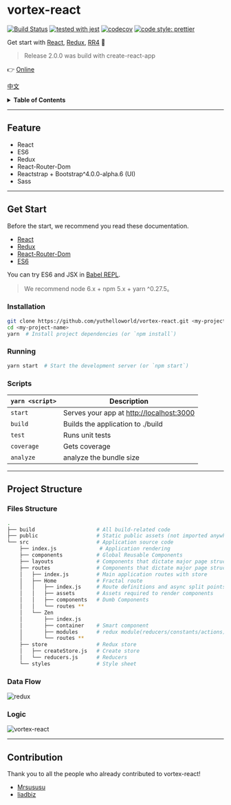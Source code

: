 # vortex-react

[![Build Status](https://travis-ci.org/YutHelloWorld/vortex-react.svg?branch=master)](https://travis-ci.org/YutHelloWorld/vortex-react)
[![tested with jest](https://img.shields.io/badge/tested_with-jest-99424f.svg)](https://github.com/facebook/jest)
[![codecov](https://codecov.io/gh/YutHelloWorld/vortex-react/branch/master/graph/badge.svg)](https://codecov.io/gh/YutHelloWorld/vortex-react)
[![code style: prettier](https://img.shields.io/badge/code_style-prettier-ff69b4.svg)](https://github.com/prettier/prettier)

Get start with [React](https://facebook.github.io/react/), [Redux](http://redux.js.org/), [RR4](https://github.com/ReactTraining/react-router/tree/master/packages/react-router-dom) 🚀

> Release 2.0.0 was build with create-react-app

👉 [Online](https://yuthelloworld.github.io/vortex-react)  

[中文](https://github.com/YutHelloWorld/vortex-react/blob/master/README-zh.md)

<details>
<summary><strong>Table of Contents</strong></summary>

* [Feature](#feature)
* [Get Start](#get-start)
  + [Installation](#installation)
  + [Running](#running)
  + [Scripts](#scripts)
* [Project Structure](#project-structure)
  + [Files Structure](#files-structure)
  + [Data Flow](#data-flow)
  + [Logic](#logic)
* [Contribution](#contribution)

</details>

---

## Feature

- React
- ES6
- Redux
- React-Router-Dom
- Reactstrap + Bootstrap\^4.0.0-alpha.6 (UI)
- Sass

---

## Get Start

Before the start, we recommend you read these documentation.

- [React](https://facebook.github.io/react/)
- [Redux](https://github.com/reactjs/redux)
- [React-Router-Dom](https://github.com/ReactTraining/react-router/tree/master/packages/react-router-dom)
- [ES6](http://babeljs.io/learn-es2015/)

You can try ES6 and JSX in [Babel REPL](http://babeljs.io/repl/).

> We recommend node 6.x + npm 5.x + yarn ^0.27.5。

### Installation

```bash
git clone https://github.com/yuthelloworld/vortex-react.git <my-project-name>
cd <my-project-name>
yarn  # Install project dependencies (or `npm install`)
```

### Running

```bash
yarn start  # Start the development server (or `npm start`)
```

### Scripts

| `yarn <script>` | Description                                        |
| --------------- | -------------------------------------------------- |
| `start`         | Serves your app at <http://localhost:3000>         |
| `build`         | Builds the application to ./build                   |
| `test`          | Runs unit tests             |
| `coverage`      | Gets coverage |
| `analyze`      | analyze the bundle size |

---

## Project Structure

### Files Structure

```bash
.
├── build                    # All build-related code
├── public                   # Static public assets (not imported anywhere in source code)
└── src                      # Application source code
    ├── index.js              # Application rendering
    ├── components           # Global Reusable Components
    ├── layouts              # Components that dictate major page structure
    ├── routes               # Components that dictate major page structure
    │   ├── index.js         # Main application routes with store
    │   ├── Home             # Fractal route
    │   │   ├── index.js     # Route definitions and async split points
    │   │   ├── assets       # Assets required to render components
    │   │   ├── components   # Dumb Components
    │   │   └── routes **
    │   └── Zen
    │       ├── index.js
    │       ├── container    # Smart component
    │       ├── modules      # redux module(reducers/constants/actions)
    │       └── routes **
    ├── store                # Redux store
    │   ├── createStore.js   # Create store
    │   └── reducers.js      # Reducers
    └── styles               # Style sheet
```

### Data Flow

![redux](https://user-images.githubusercontent.com/20860159/29354186-429b4446-829f-11e7-9a2f-a15c97dafaa3.png)

### Logic

![vortex-react](https://user-images.githubusercontent.com/20860159/29354203-56f1c672-829f-11e7-9465-2c2b37484823.png)

---

## Contribution

Thank you to all the people who already contributed to vortex-react!

- [Mrsususu](https://github.com/Mrsususu/)
- [liadbiz](https://github.com/liadbiz)

